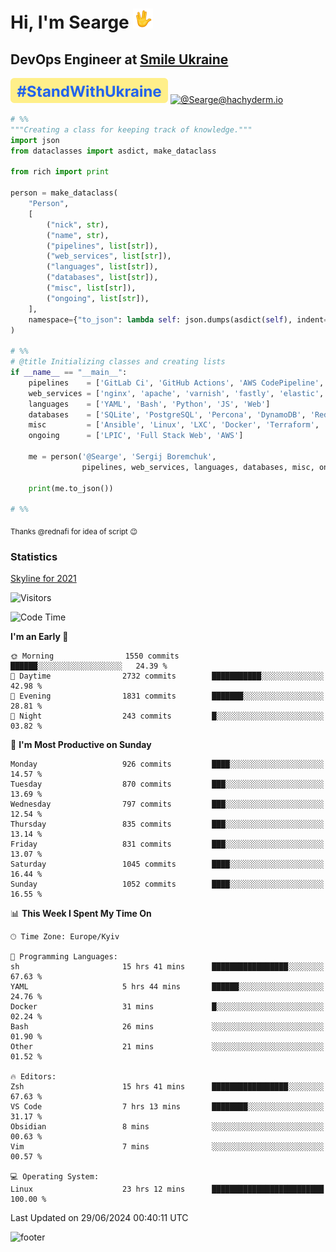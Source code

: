 # Hi, I'm Searge <img src="images/vulcan.webp" style="display: inline-block; margin: 0; height: 2rem" alt="Vulcan salute" />

## DevOps Engineer at [Smile Ukraine](https://smile-ukraine.com/en)

[![Stand With Ukraine](https://raw.githubusercontent.com/vshymanskyy/StandWithUkraine/main/badges/StandWithUkraine.svg)](https://stand-with-ukraine.pp.ua)
<a rel="me" href="https://hachyderm.io/@Searge">![@Searge@hachyderm.io](https://img.shields.io/badge/-@Searge-%232B90D9?logo=mastodon&logoColor=white)</a>

```python
# %%
"""Creating a class for keeping track of knowledge."""
import json
from dataclasses import asdict, make_dataclass

from rich import print

person = make_dataclass(
    "Person",
    [
        ("nick", str),
        ("name", str),
        ("pipelines", list[str]),
        ("web_services", list[str]),
        ("languages", list[str]),
        ("databases", list[str]),
        ("misc", list[str]),
        ("ongoing", list[str]),
    ],
    namespace={"to_json": lambda self: json.dumps(asdict(self), indent=4)},
)

# %%
# @title Initializing classes and creating lists
if __name__ == "__main__":
    pipelines    = ['GitLab Ci', 'GitHub Actions', 'AWS CodePipeline', 'Jenkins']
    web_services = ['nginx', 'apache', 'varnish', 'fastly', 'elastic', 'solr']
    languages    = ['YAML', 'Bash', 'Python', 'JS', 'Web']
    databases    = ['SQLite', 'PostgreSQL', 'Percona', 'DynamoDB', 'Redis']
    misc         = ['Ansible', 'Linux', 'LXC', 'Docker', 'Terraform', 'AWS']
    ongoing      = ['LPIC', 'Full Stack Web', 'AWS']

    me = person('@Searge', 'Sergij Boremchuk',
                pipelines, web_services, languages, databases, misc, ongoing)

    print(me.to_json())

# %%

```

<sub>Thanks @rednafi for idea of script :wink:</sub>

### Statistics

[Skyline for 2021](https://skyline.github.com/Searge/2021)

![Visitors](https://komarev.com/ghpvc/?username=searge&label=Profile%20views&color=0e75b6&style=flat) 
<!--START_SECTION:waka-->
![Code Time](http://img.shields.io/badge/Code%20Time-2%2C625%20hrs%208%20mins-blue)

**I'm an Early 🐤** 

```text
🌞 Morning                1550 commits        ██████░░░░░░░░░░░░░░░░░░░   24.39 % 
🌆 Daytime                2732 commits        ███████████░░░░░░░░░░░░░░   42.98 % 
🌃 Evening                1831 commits        ███████░░░░░░░░░░░░░░░░░░   28.81 % 
🌙 Night                  243 commits         █░░░░░░░░░░░░░░░░░░░░░░░░   03.82 % 
```
📅 **I'm Most Productive on Sunday** 

```text
Monday                   926 commits         ████░░░░░░░░░░░░░░░░░░░░░   14.57 % 
Tuesday                  870 commits         ███░░░░░░░░░░░░░░░░░░░░░░   13.69 % 
Wednesday                797 commits         ███░░░░░░░░░░░░░░░░░░░░░░   12.54 % 
Thursday                 835 commits         ███░░░░░░░░░░░░░░░░░░░░░░   13.14 % 
Friday                   831 commits         ███░░░░░░░░░░░░░░░░░░░░░░   13.07 % 
Saturday                 1045 commits        ████░░░░░░░░░░░░░░░░░░░░░   16.44 % 
Sunday                   1052 commits        ████░░░░░░░░░░░░░░░░░░░░░   16.55 % 
```


📊 **This Week I Spent My Time On** 

```text
🕑︎ Time Zone: Europe/Kyiv

💬 Programming Languages: 
sh                       15 hrs 41 mins      █████████████████░░░░░░░░   67.63 % 
YAML                     5 hrs 44 mins       ██████░░░░░░░░░░░░░░░░░░░   24.76 % 
Docker                   31 mins             █░░░░░░░░░░░░░░░░░░░░░░░░   02.24 % 
Bash                     26 mins             ░░░░░░░░░░░░░░░░░░░░░░░░░   01.90 % 
Other                    21 mins             ░░░░░░░░░░░░░░░░░░░░░░░░░   01.52 % 

🔥 Editors: 
Zsh                      15 hrs 41 mins      █████████████████░░░░░░░░   67.63 % 
VS Code                  7 hrs 13 mins       ████████░░░░░░░░░░░░░░░░░   31.17 % 
Obsidian                 8 mins              ░░░░░░░░░░░░░░░░░░░░░░░░░   00.63 % 
Vim                      7 mins              ░░░░░░░░░░░░░░░░░░░░░░░░░   00.57 % 

💻 Operating System: 
Linux                    23 hrs 12 mins      █████████████████████████   100.00 % 
```


 Last Updated on 29/06/2024 00:40:11 UTC
<!--END_SECTION:waka-->

![footer](https://capsule-render.vercel.app/api?type=waving&color=gradient&customColorList=14,21&height=82&section=footer)
